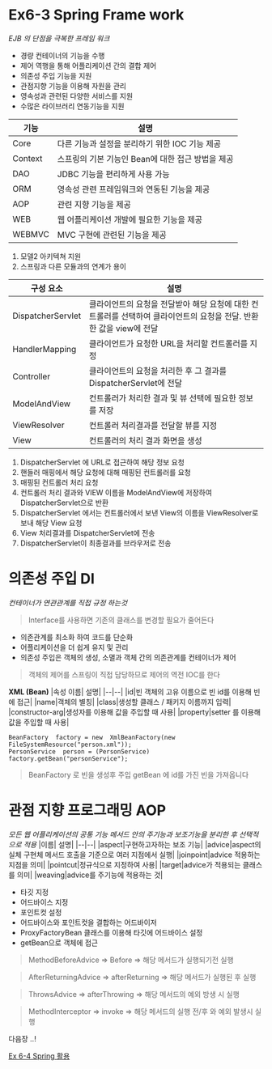 

  

# Ex6-3 Spring Frame work

  *EJB 의 단점을 극복한 프레임 워크*
   - 경량 컨테이너의 기능을 수행
   - 제어 역행을 통해 어플리케이션 간의 결합 제어
   - 의존성 주입 기능을 지원
   - 관점지향 기능을 이용해 자원을 관리
   - 영속성과 관련된 다양한 서비스를 지원
   - 수많은 라이브러리 연동기능을 지원

|기능| 설명|
|--|--|
|Core|다른 기능과 설정을 분리하기 위한 IOC 기능 제공|
|Context|스프링의 기본 기능인 Bean에 대한 접근 방법을 제공|
|DAO| JDBC 기능을 편리하게 사용 가능|
|ORM| 영속성 관련 프레임워크와 연동된 기능을 제공 |
|AOP|관련 지향 기능을 제공|
|WEB| 웹 어플리케이션 개발에 필요한 기능을 제공|
|WEBMVC| MVC 구현에 관련된 기능을 제공|
  
 1. 모델2 아키텍쳐 지원
 2. 스프링과 다른 모듈과의 연계가 용이
  
|구성 요소| 설명|
|--|--|
|DispatcherServlet|클라이언트의 요청을 전달받아 해당 요청에 대한 컨트롤러를 선택하여 클라이언트의 요청을 전달. 반환한 값을 view에 전달|
|HandlerMapping|클라이언트가 요청한 URL을 처리할 컨트롤러를 지정|
|Controller|클라이언트의 요청을 처리한 후 그 결과를 DispatcherServlet에 전달|
|ModelAndView|컨트롤러가 처리한 결과 및 뷰 선택에 필요한 정보를 저장|
|ViewResolver|컨트롤러 처리결과를 전달할 뷰를 지정|
|View|컨트롤러의 처리 결과 화면을 생성|
 1. DispatcherServlet 에 URL로 접근하여 해당 정보 요청
 2. 핸들러 매핑에서 해당 요청에 대해 매핑된 컨트롤러를 요청
 3. 매핑된 컨트롤러 처리 요청
 4. 컨트롤러 처리 결과와 VIEW 이름을 ModelAndView에 저장하여 DispatcherServlet으로 반환
 5. DispatcherServlet 에서는 컨트롤러에서 보낸 View의 이름을 ViewResolver로 보내 해당 View 요청
 6. View 처리결과를 DispatcherServlet에 전송
 7. DispatcherServlet이 최종결과를 브라우저로 전송

# 의존성 주입 DI

*컨테이너가 연관관계를 직접 규정 하는것*

> Interface를 사용하면 기존의 클래스를 변경할 필요가 줄어든다
- 의존관계를 최소화 하여 코드를 단순화
- 어플리케이션을 더 쉽게 유지 및 관리
- 의존성 주입은 객체의 생성, 소멸과 객체 간의 의존관계를 컨테이너가 제어
> 객체의 제어를 스프링이 직접 담당하므로 제어의 역전  IOC를 한다

**XML (Bean)** 
|속성 이름| 설명|
|--|--|
|id|빈 객체의 고유 이름으로 빈 id를 이용해 빈에 접근|
|name|객체의 별칭|
|class|생성할 클래스 / 패키지 이름까지 입력|
|constructor-arg|생성자를 이용해 값을 주입할 때 사용|
|property|setter 를 이용해 값을 주입할 때 사용|

    BeanFactory  factory = new  XmlBeanFactory(new FileSystemResource("person.xml"));
    PersonService  person = (PersonService) factory.getBean("personService");
> BeanFactory 로 빈을 생성후 주입
> getBean 에 id를 가진 빈을 가져옵니다

# 관점 지향 프로그래밍 AOP
*모든 웹 어플리케이션의 공통 기능*
*메서드 안의 주기능과 보조기능을 분리한 후 선택적으로 적용*
|이름| 설명|
|--|--|
|aspect|구현하고자하는 보조 기능|
|advice|aspect의 실체 구현체 메서드 호출을 기준으로 여러 지점에서 실행|
|joinpoint|advice 적용하는 지점을 의미|
|pointcut|정규식으로 지정하여 사용|
|target|advice가 적용되는 클래스를 의미|
|weaving|advice를 주기능에 적용하는 것|

- 타깃 지정
- 어드바이스 지정
- 포인트컷 설정
-  어드바이스와 포인트컷을 결합하는 어드바이저
- ProxyFactoryBean 클래스를 이용해 타깃에 어드바이스 설정
-  getBean으로 객체에 접근

> MethodBeforeAdvice
	=> Before
	=> 해당 메서드가 실행되기전 실행
	
> AfterReturningAdvice
	=> afterReturning
	=> 해당 메서드가 실행된 후 실행
	
> ThrowsAdvice
	=> afterThrowing
	=> 해당 메서드의 예외 방생 시 실행

> MethodInterceptor
	=> invoke
	=> 해당 메서드의 실행 전/후 와 예외 발생시 실행

다음장 ..!

[Ex 6-4 Spring 활용](../ex04)


